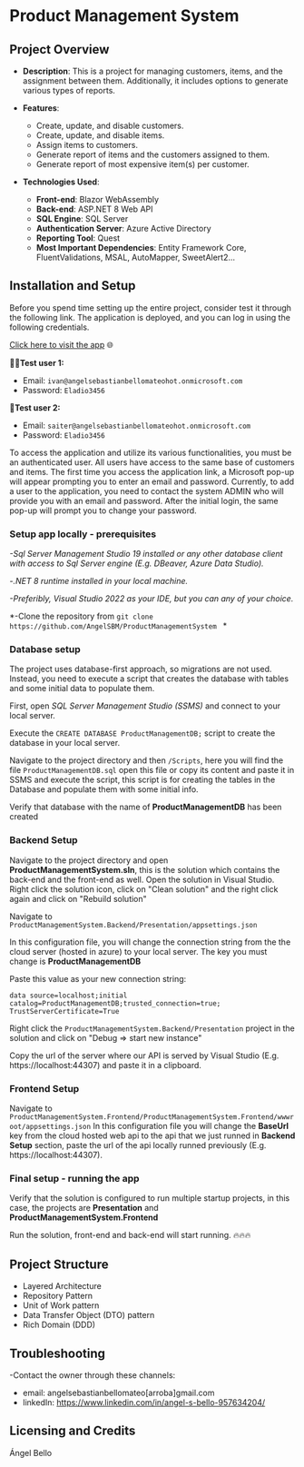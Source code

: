 # Product Management System

## Project Overview
- **Description**: This is a project for managing customers, items, and the assignment between them. Additionally, it includes options to generate various types of reports.

- **Features**:
  - Create, update, and disable customers.
  - Create, update, and disable items.
  - Assign items to customers.
  - Generate report of items and the customers assigned to them.
  - Generate report of most expensive item(s) per customer.

- **Technologies Used**:
  - **Front-end**: Blazor WebAssembly
  - **Back-end**: ASP.NET 8 Web API
  - **SQL Engine**: SQL Server
  - **Authentication Server**: Azure Active Directory
  - **Reporting Tool**: Quest
  - **Most Important Dependencies**: Entity Framework Core, FluentValidations, MSAL, AutoMapper, SweetAlert2...


## Installation and Setup
Before you spend time setting up the entire project, consider test it  through the following link. The application is deployed, and you can log in using the following credentials.

[Click here to visit the app](http://productmanagementfrontend.azurewebsites.net) 🌐

**👨‍🦲Test user 1:**
- Email: `ivan@angelsebastianbellomateohot.onmicrosoft.com`
- Password: `Eladio3456`

**🧔Test user 2:** 
- Email: `saiter@angelsebastianbellomateohot.onmicrosoft.com`
- Password: `Eladio3456`

To access the application and utilize its various functionalities, you must be an authenticated user. All users have access to the same base of customers and items. The first time you access the application link, a Microsoft pop-up will appear prompting you to enter an email and password. Currently, to add a user to the application, you need to contact the system ADMIN who will provide you with an email and password. After the initial login, the same pop-up will prompt you to change your password.


### Setup app locally - prerequisites 


*-Sql Server Management Studio 19 installed or any other database client with access to Sql Server engine (E.g. DBeaver, Azure Data Studio).*

*-.NET 8 runtime installed in your local machine.*

*-Preferibly, Visual Studio 2022 as your IDE, but you can any of your choice.*

*-Clone the repository from `git clone  https://github.com/AngelSBM/ProductManagementSystem `  *

### Database setup
The project uses database-first approach, so migrations are not used. Instead, you need to execute a script that creates the database with tables and some initial data to populate them.

First, open *SQL Server Management Studio (SSMS)* and connect to your local server. 

Execute the `CREATE DATABASE ProductManagementDB;` script to create the database in your local server.

Navigate to the project directory and then `/Scripts`, here you will find the file `ProductManagementDB.sql` open this file or copy its content and paste it in SSMS and execute the script, this script is for creating the tables in the Database and populate them with some initial info.

Verify that database with the name of **ProductManagementDB** has been created

### Backend Setup
Navigate to the project directory and open **ProductManagementSystem.sln**, this is the solution which contains the back-end and the front-end as well. Open the solution in Visual Studio. Right click the solution icon, click on "Clean solution" and the right click again and click on "Rebuild solution"

Navigate to `ProductManagementSystem.Backend/Presentation/appsettings.json`


In this configuration file, you will change the connection string from the the cloud server (hosted in azure) to your local server. The key you must change is **ProductManagementDB**

Paste this value as your new connection string: 

`data source=localhost;initial catalog=ProductManagementDB;trusted_connection=true; TrustServerCertificate=True`

Right click the `ProductManagementSystem.Backend/Presentation`  project in the solution and click on "Debug => start new instance"

Copy the url of the server where our API is served by Visual Studio (E.g. https://localhost:44307) and paste it in a clipboard.

### Frontend Setup

Navigate to `
ProductManagementSystem.Frontend/ProductManagementSystem.Frontend/wwwroot/appsettings.json
`
In this configuration file you will change the **BaseUrl** key from the cloud hosted web api to the api that we just runned in **Backend Setup** section, paste the url of the api locally runned previously  (E.g. https://localhost:44307).

### Final setup - running the app
Verify that the solution is configured to run multiple startup projects, in this case, the projects are **Presentation** and **ProductManagementSystem.Frontend**

Run the solution, front-end and back-end will start running. 🔥🔥🔥

## Project Structure
- Layered Architecture
- Repository Pattern
- Unit of Work pattern
- Data Transfer Object (DTO) pattern
- Rich Domain (DDD)


## Troubleshooting
-Contact the owner through these channels:
- email: angelsebastianbellomateo[arroba]gmail.com
- linkedIn: https://www.linkedin.com/in/angel-s-bello-957634204/

## Licensing and Credits
Ángel Bello 
